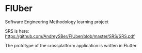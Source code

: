 # FlUber

Software Engineering Methodology learning project

SRS is here: https://github.com/AndreySBer/FlUber/blob/master/SRS/SRS.pdf 

The prototype of the crossplatform application is written in Flutter.
